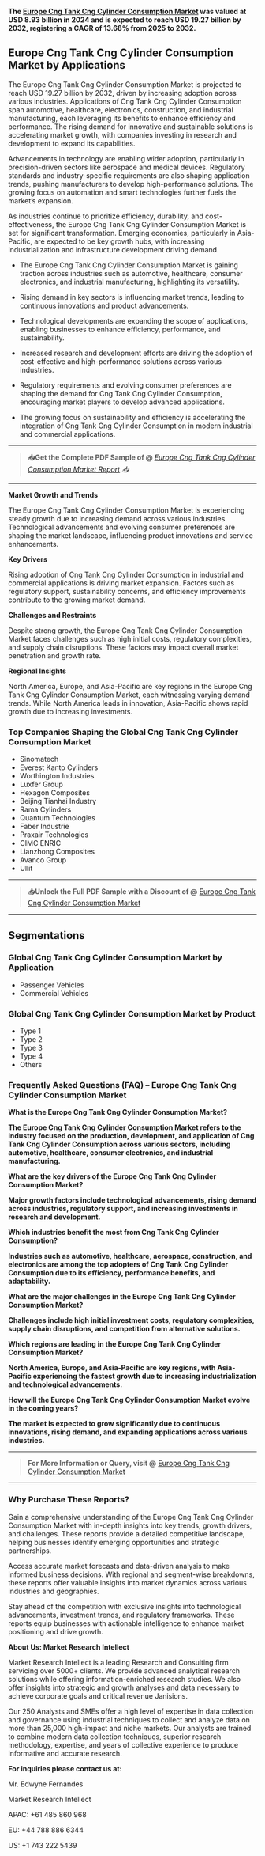 <p><strong>The <a href="https://www.marketresearchintellect.com/download-sample/?rid=435743&amp;utm_source=Pulse-April-Europe&amp;utm_medium=852">Europe Cng Tank Cng Cylinder Consumption Market</a> was valued at USD 8.93 billion in 2024 and is expected to reach USD 19.27 billion by 2032, registering a CAGR of 13.68% from 2025 to 2032.</strong></p><h2>Europe Cng Tank Cng Cylinder Consumption Market by Applications&nbsp;</h2><p><p>The Europe Cng Tank Cng Cylinder Consumption Market is projected to reach USD 19.27 billion by 2032, driven by increasing adoption across various industries. Applications of Cng Tank Cng Cylinder Consumption span automotive, healthcare, electronics, construction, and industrial manufacturing, each leveraging its benefits to enhance efficiency and performance. The rising demand for innovative and sustainable solutions is accelerating market growth, with companies investing in research and development to expand its capabilities.</p><p>Advancements in technology are enabling wider adoption, particularly in precision-driven sectors like aerospace and medical devices. Regulatory standards and industry-specific requirements are also shaping application trends, pushing manufacturers to develop high-performance solutions. The growing focus on automation and smart technologies further fuels the market&rsquo;s expansion.</p><p>As industries continue to prioritize efficiency, durability, and cost-effectiveness, the Europe Cng Tank Cng Cylinder Consumption Market is set for significant transformation. Emerging economies, particularly in Asia-Pacific, are expected to be key growth hubs, with increasing industrialization and infrastructure development driving demand.</p></p><ul><li><p>The Europe Cng Tank Cng Cylinder Consumption Market is gaining traction across industries such as automotive, healthcare, consumer electronics, and industrial manufacturing, highlighting its versatility.</p></li><li><p>Rising demand in key sectors is influencing market trends, leading to continuous innovations and product advancements.</p></li><li><p>Technological developments are expanding the scope of applications, enabling businesses to enhance efficiency, performance, and sustainability.</p></li><li><p>Increased research and development efforts are driving the adoption of cost-effective and high-performance solutions across various industries.</p></li><li><p>Regulatory requirements and evolving consumer preferences are shaping the demand for Cng Tank Cng Cylinder Consumption, encouraging market players to develop advanced applications.</p></li><li><p>The growing focus on sustainability and efficiency is accelerating the integration of Cng Tank Cng Cylinder Consumption in modern industrial and commercial applications.</p></li></ul><hr /><blockquote><p><strong><span class="font-[700]">📥Get the Complete PDF Sample of @ </span></strong><em><span class="font-[700]"><a href="https://www.marketresearchintellect.com/download-sample/?rid=435743&amp;utm_source=Pulse-April-Europe&amp;utm_medium=852" target="_blank" data-tracking-control-name="article-ssr-frontend-pulse_little-text-block" data-tracking-will-navigate="" data-test-link="">Europe Cng Tank Cng Cylinder Consumption Market Report</a>&nbsp;📥</span></em></p></blockquote><hr /><p class="" data-start="77" data-end="360"><strong data-start="77" data-end="105">Market Growth and Trends</strong></p><p class="" data-start="77" data-end="360">The Europe Cng Tank Cng Cylinder Consumption Market is experiencing steady growth due to increasing demand across various industries. Technological advancements and evolving consumer preferences are shaping the market landscape, influencing product innovations and service enhancements.</p><p class="" data-start="362" data-end="606"><strong data-start="362" data-end="377">Key Drivers</strong></p><p class="" data-start="362" data-end="606">Rising adoption of Cng Tank Cng Cylinder Consumption in industrial and commercial applications is driving market expansion. Factors such as regulatory support, sustainability concerns, and efficiency improvements contribute to the growing market demand.</p><p class="" data-start="608" data-end="849"><strong data-start="608" data-end="637">Challenges and Restraints</strong></p><p class="" data-start="608" data-end="849">Despite strong growth, the Europe Cng Tank Cng Cylinder Consumption Market faces challenges such as high initial costs, regulatory complexities, and supply chain disruptions. These factors may impact overall market penetration and growth rate.</p><p class="" data-start="851" data-end="1095"><strong data-start="851" data-end="872">Regional Insights</strong></p><p class="" data-start="851" data-end="1095">North America, Europe, and Asia-Pacific are key regions in the Europe Cng Tank Cng Cylinder Consumption Market, each witnessing varying demand trends. While North America leads in innovation, Asia-Pacific shows rapid growth due to increasing investments.</p><p><h3>Top Companies Shaping the Global Cng Tank Cng Cylinder Consumption Market </h3><ul><li>Sinomatech</li><li>Everest Kanto Cylinders</li><li>Worthington Industries</li><li>Luxfer Group</li><li>Hexagon Composites</li><li>Beijing Tianhai Industry</li><li>Rama Cylinders</li><li>Quantum Technologies</li><li>Faber Industrie</li><li>Praxair Technologies</li><li>CIMC ENRIC</li><li>Lianzhong Composites</li><li>Avanco Group</li><li>Ullit</li></ul></p><hr /><blockquote><p><strong>📥Unlock the Full PDF Sample with a Discount of @</strong> <a href="https://www.marketresearchintellect.com/ask-for-discount/?rid=435743&amp;utm_source=Pulse-April-Europe&amp;utm_medium=852">Europe Cng Tank Cng Cylinder Consumption Market</a></p></blockquote><hr /><p><h2>Segmentations</h2><h3>Global Cng Tank Cng Cylinder Consumption Market by Application</h3><ul><li>Passenger Vehicles</li><li>Commercial Vehicles</li></ul><h3>Global Cng Tank Cng Cylinder Consumption Market by Product</h3><ul><li>Type 1</li><li>Type 2</li><li>Type 3</li><li>Type 4</li><li>Others</li></ul></p><h3><strong>Frequently Asked Questions (FAQ) &ndash; Europe Cng Tank Cng Cylinder Consumption Market</strong></h3><p><strong>What is the Europe Cng Tank Cng Cylinder Consumption Market?</strong></p><p><strong>The Europe Cng Tank Cng Cylinder Consumption Market refers to the industry focused on the production, development, and application of Cng Tank Cng Cylinder Consumption across various sectors, including automotive, healthcare, consumer electronics, and industrial manufacturing.</strong></p><p><strong>What are the key drivers of the Europe Cng Tank Cng Cylinder Consumption Market?</strong></p><p><strong>Major growth factors include technological advancements, rising demand across industries, regulatory support, and increasing investments in research and development.</strong></p><p><strong>Which industries benefit the most from Cng Tank Cng Cylinder Consumption?</strong></p><p><strong>Industries such as automotive, healthcare, aerospace, construction, and electronics are among the top adopters of Cng Tank Cng Cylinder Consumption due to its efficiency, performance benefits, and adaptability.</strong></p><p><strong>What are the major challenges in the Europe Cng Tank Cng Cylinder Consumption Market?</strong></p><p><strong>Challenges include high initial investment costs, regulatory complexities, supply chain disruptions, and competition from alternative solutions.</strong></p><p><strong>Which regions are leading in the Europe Cng Tank Cng Cylinder Consumption Market?</strong></p><p><strong>North America, Europe, and Asia-Pacific are key regions, with Asia-Pacific experiencing the fastest growth due to increasing industrialization and technological advancements.</strong></p><p><strong>How will the Europe Cng Tank Cng Cylinder Consumption Market evolve in the coming years?</strong></p><p><strong>The market is expected to grow significantly due to continuous innovations, rising demand, and expanding applications across various industries.</strong></p><hr /><blockquote><p><span class="font-[700]"><strong>For More Information or Query, visit&nbsp;@</strong>&nbsp;</span><span class="font-[700]"><a href="https://www.marketresearchintellect.com/product/global-cng-tank-cng-cylinder-consumption-market-size-and-forecast/?utm_source=Linkedin&utm_medium=852" target="_blank" data-tracking-control-name="article-ssr-frontend-pulse_little-text-block" data-tracking-will-navigate="" data-test-link="">Europe Cng Tank Cng Cylinder Consumption Market</a></span></p></blockquote><hr /><h3><strong data-start="0" data-end="31">Why Purchase These Reports?</strong></h3><p class="" data-start="35" data-end="297">Gain a comprehensive understanding of the Europe Cng Tank Cng Cylinder Consumption Market with in-depth insights into key trends, growth drivers, and challenges. These reports provide a detailed competitive landscape, helping businesses identify emerging opportunities and strategic partnerships.</p><p class="" data-start="299" data-end="540">Access accurate market forecasts and data-driven analysis to make informed business decisions. With regional and segment-wise breakdowns, these reports offer valuable insights into market dynamics across various industries and geographies.</p><p class="" data-start="542" data-end="784">Stay ahead of the competition with exclusive insights into technological advancements, investment trends, and regulatory frameworks. These reports equip businesses with actionable intelligence to enhance market positioning and drive growth.</p><p><strong><span class="font-[700]">About Us: Market Research Intellect</span></strong></p><p><span class="">Market Research Intellect is a leading Research and Consulting firm servicing over 5000+ clients. We provide advanced analytical research solutions while offering information-enriched research studies.&nbsp;</span>We also offer insights into strategic and growth analyses and data necessary to achieve corporate goals and critical revenue Janisions.</p><p><span class="">Our 250 Analysts and SMEs offer a high level of expertise in data collection and governance using industrial techniques to collect and analyze data on more than 25,000 high-impact and niche markets. Our analysts are trained to combine modern data collection techniques, superior research methodology, expertise, and years of collective experience to produce informative and accurate research.</span></p><p><strong>For inquiries please contact us at:</strong></p><p>Mr. Edwyne Fernandes</p><p>Market Research Intellect</p><p>APAC: +61 485 860 968</p><p>EU: +44 788 886 6344</p><p>US: +1 743 222 5439</p>